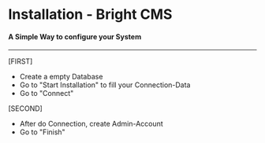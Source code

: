 # Installation - Bright CMS
#### A Simple Way to configure your System
___
[FIRST]
+ Create a empty Database
+ Go to "Start Installation" to fill your Connection-Data
+ Go to "Connect"

[SECOND]
+ After do Connection, create Admin-Account
+ Go to "Finish"
